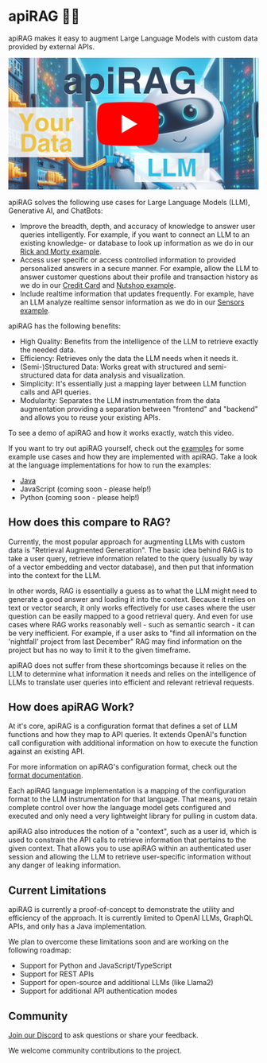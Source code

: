 # apiRAG 🤖🔌

apiRAG makes it easy to augment Large Language Models with custom data provided by external APIs.

[![Watch how apiRAG works](img/apiRAG-video.jpg)](https://www.youtube.com/watch?v=YOUTUBE_VIDEO_ID_HERE)

apiRAG solves the following use cases for Large Language Models (LLM), Generative AI, and ChatBots:
* Improve the breadth, depth, and accuracy of knowledge to answer user queries intelligently. For example, if you want to connect an LLM to an existing knowledge- or database to look up information as we do in our [Rick and Morty example](api-examples/rickandmorty).
* Access user specific or access controlled information to provided personalized answers in a secure manner. For example, allow the LLM to answer customer questions about their profile and transaction history as we do in our [Credit Card](api-examples/finance) and [Nutshop example](api-examples/nutshop).
* Include realtime information that updates frequently. For example, have an LLM analyze realtime sensor information as we do in our [Sensors example](api-examples/sensors).

apiRAG has the following benefits:
* High Quality: Benefits from the intelligence of the LLM to retrieve exactly the needed data.
* Efficiency: Retrieves only the data the LLM needs when it needs it.
* (Semi-)Structured Data: Works great with structured and semi-structured data for data analysis and visualization.
* Simplicity: It's essentially just a mapping layer between LLM function calls and API queries.
* Modularity: Separates the LLM instrumentation from the data augmentation providing a separation between "frontend" and "backend" and allows you to reuse your existing APIs.

To see a demo of apiRAG and how it works exactly, watch this video.

If you want to try out apiRAG yourself, check out the [examples](api-examples) for some example use cases and how they are implemented with apiRAG. Take a look at the language implementations for how to run the examples:
* [Java](java/)
* JavaScript (coming soon - please help!)
* Python (coming soon - please help!)

## How does this compare to RAG?

Currently, the most popular approach for augmenting LLMs with custom data is "Retrieval Augmented Generation". The basic idea behind RAG is to take a user query, retrieve information related to the query (usually by way of a vector embedding and vector database), and then put that information into the context for the LLM.

In other words, RAG is essentially a guess as to what the LLM might need to generate a good answer and loading it into the context. Because it relies on text or vector search, it only works effectively for use cases where the user question can be easily mapped to a good retrieval query.
And even for use cases where RAG works reasonably well - such as semantic search - it can be very inefficient. For example, if a user asks to "find all information on the 'nightfall' project from last December" RAG may find information on the project but has no way to limit it to the given timeframe. 

apiRAG does not suffer from these shortcomings because it relies on the LLM to determine what information it needs and relies on the intelligence of LLMs to translate user queries into efficient and relevant retrieval requests.

## How does apiRAG Work?

At it's core, apiRAG is a configuration format that defines a set of LLM functions and how they map to API queries.
It extends OpenAI's function call configuration with additional information on how to execute the function against an existing API.

For more information on apiRAG's configuration format, check out the [format documentation](FORMAT.md).

Each apiRAG language implementation is a mapping of the configuration format to the LLM instrumentation for that language. That means, you retain complete control over how the language model gets configured and executed and only need a very lightweight library for pulling in custom data.

apiRAG also introduces the notion of a "context", such as a user id, which is used to constrain the API calls to retrieve
information that pertains to the given context. That allows you to use apiRAG within an authenticated user session
and allowing the LLM to retrieve user-specific information without any danger of leaking information.

## Current Limitations

apiRAG is currently a proof-of-concept to demonstrate the utility and efficiency of the approach.
It is currently limited to OpenAI LLMs, GraphQL APIs, and only has a Java implementation.

We plan to overcome these limitations soon and are working on the following roadmap:
* Support for Python and JavaScript/TypeScript
* Support for REST APIs
* Support for open-source and additional LLMs (like Llama2)
* Support for additional API authentication modes

## Community

[Join our Discord](https://discord.gg/49AnhVY2w9) to ask questions or share your feedback.

We welcome community contributions to the project.